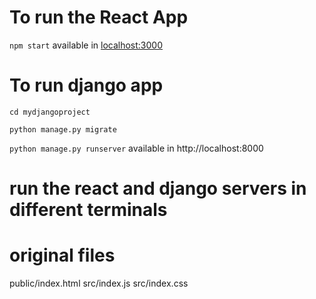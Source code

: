 # To run the React App
`npm start`
available in [localhost:3000](http://localhost:3000/)

# To run django app
`cd mydjangoproject`

`python manage.py migrate`

`python manage.py runserver`
available in http://localhost:8000

# run the react and django servers in different terminals


# original files
public/index.html
src/index.js
src/index.css